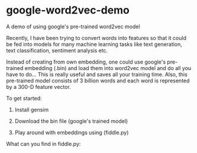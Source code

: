 # google-word2vec-demo
A demo of using google's pre-trained word2vec model

Recently, I have been trying to convert words into features so that it could be fed into models for many machine learning tasks
like text generation, text classification, sentiment analysis etc.

Instead of creating from own embedding, one could use google's pre-trained embedding (.bin) and load them into word2vec model and do all you have to do... This is really useful and saves all your training time. Also, this pre-trained model consists of 3 billion words and each word is represented by a 300-D feature vector.

To get started:

1) Install gensim

2) Download the  bin file (google's trained model)

3) Play around with embeddings using (fiddle.py)


What can you find in fiddle.py:
